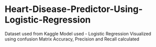 # Heart-Disease-Predictor-Using-Logistic-Regression
Dataset used from Kaggle
Model used - Logistic Regression
Visualized using confusion Matrix
Accuracy, Precision and Recall calculated
